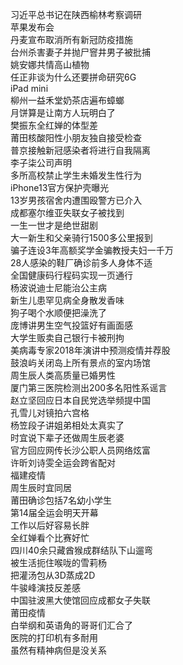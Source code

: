 习近平总书记在陕西榆林考察调研  
苹果发布会  
丹麦宣布取消所有新冠防疫措施  
台州杀害妻子并抛尸窨井男子被批捕  
姚安娜共情高山植物  
任正非谈为什么还要拼命研究6G  
iPad mini  
柳州一益禾堂奶茶店遍布蟑螂  
月饼算是让南方人玩明白了  
樊振东全红婵的体型差  
莆田核酸阳性小朋友独自接受检查  
普京接触新冠感染者将进行自我隔离  
李子柒公司声明  
多所高校禁止学生未婚发生性行为  
iPhone13官方保护壳曝光  
13岁男孩宿舍内遭围殴警方已介入  
成都塞尔维亚失联女子被找到  
一生一世才是绝世甜剧  
大一新生和父亲骑行1500多公里报到  
骗子连设3年高额奖学金骗教授夫妇一千万  
28人感染的鞋厂确诊前多人身体不适  
全国健康码行程码实现一页通行  
杨波说迪士尼能治公主病  
新生儿患罕见病全身散发香味  
狗子喝个水顺便把澡洗了  
庞博讲男生空气投篮好有画面感  
大学生贩卖自己银行卡被刑拘  
美病毒专家2018年演讲中预测疫情并荐股  
鼓浪屿关闭岛上所有景点的室内场馆  
周生辰人类高质量已婚男性  
厦门第三医院检测出200多名阳性系谣言  
赵立坚回应日本自民党选举频提中国  
孔雪儿对镜拍六宫格  
杨笠段子讲姐弟相处太真实了  
时宜说下辈子还做周生辰老婆  
官方回应网传长沙公职人员网络炫富  
许昕刘诗雯全运会跨省配对  
福建疫情  
周生辰时宜同居  
莆田确诊包括7名幼小学生  
第14届全运会明天开幕  
工作以后好容易长胖  
全红婵看个比赛好忙  
四川40余只藏酋猴成群结队下山遛弯  
被生活扼住喉咙的雪莉杨  
把灌汤包从3D蒸成2D  
牛骏峰演技反差感  
中国驻波黑大使馆回应成都女子失联  
莆田疫情  
白举纲和英语角的哥哥们汇合了  
医院的打印机有多耐用  
虽然有精神病但是没关系  
